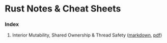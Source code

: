 # Rust Notes & Cheat Sheets

### Index
1) Interior Mutability, Shared Ownership & Thread Safety ([markdown](interior_mut_shared_ownership_thread_safety),
  [pdf](interior_mut_shared_ownership_thread_safety/interior_mut_shared_ownership_thread_safety.pdf)) 